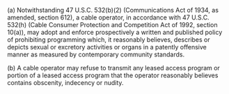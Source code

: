 (a) Notwithstanding 47 U.S.C. 532(b)(2) (Communications Act of 1934, as amended, section 612), a cable operator, in accordance with 47 U.S.C. 532(h) (Cable Consumer Protection and Competition Act of 1992, section 10(a)), may adopt and enforce prospectively a written and published policy of prohibiting programming which, it reasonably believes, describes or depicts sexual or excretory activities or organs in a patently offensive manner as measured by contemporary community standards.

(b) A cable operator may refuse to transmit any leased access program or portion of a leased access program that the operator reasonably believes contains obscenity, indecency or nudity.
              

